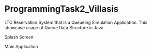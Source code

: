 # ProgrammingTask2_Villasis
LTO Reservation System that is a Queueing Simulation Application. This showcase usage of Queue Data Structure in Java.


Splash Screen



Main Application
